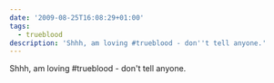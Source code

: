 ```yaml
---
date: '2009-08-25T16:08:29+01:00'
tags:
  - trueblood
description: 'Shhh, am loving #trueblood - don''t tell anyone.'
---
```

Shhh, am loving #trueblood - don't tell anyone.
